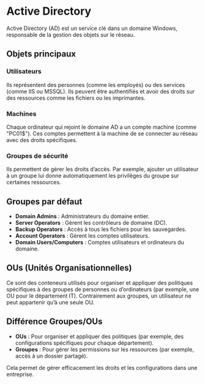 # Active Directory 

Active Directory (AD) est un service clé dans un domaine Windows, responsable de la gestion des objets sur le réseau.

## Objets principaux

### Utilisateurs
Ils représentent des personnes (comme les employés) ou des services (comme IIS ou MSSQL). Ils peuvent être authentifiés et avoir des droits sur des ressources comme les fichiers ou les imprimantes.

### Machines
Chaque ordinateur qui rejoint le domaine AD a un compte machine (comme "PC01$"). Ces comptes permettent à la machine de se connecter au réseau avec des droits spécifiques.

### Groupes de sécurité
Ils permettent de gérer les droits d’accès. Par exemple, ajouter un utilisateur à un groupe lui donne automatiquement les privilèges du groupe sur certaines ressources.

## Groupes par défaut

- **Domain Admins** : Administrateurs du domaine entier.
- **Server Operators** : Gèrent les contrôleurs de domaine (DC).
- **Backup Operators** : Accès à tous les fichiers pour les sauvegardes.
- **Account Operators** : Gèrent les comptes utilisateurs.
- **Domain Users/Computers** : Comptes utilisateurs et ordinateurs du domaine.

## OUs (Unités Organisationnelles)
Ce sont des conteneurs utilisés pour organiser et appliquer des politiques spécifiques à des groupes de personnes ou d’ordinateurs (par exemple, une OU pour le département IT). Contrairement aux groupes, un utilisateur ne peut appartenir qu’à une seule OU.

## Différence Groupes/OUs

- **OUs** : Pour organiser et appliquer des politiques (par exemple, des configurations spécifiques pour chaque département).
- **Groupes** : Pour gérer les permissions sur les ressources (par exemple, accès à un dossier partagé).

Cela permet de gérer efficacement les droits et les configurations dans une entreprise.
